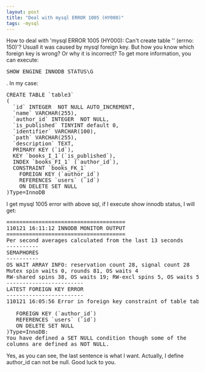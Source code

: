 ```yaml
---
layout: post
title: "Deal with mysql ERROR 1005 (HY000)"
tags: -mysql
---
```


How to deal with 'mysql ERROR 1005 (HY000): Can't create table '' (errno: 150)'? Usuall it was caused by mysql foreign key. But how you know which foreign key is wrong? Or why it is incorrect? To get more information, you can execute: <pre>SHOW ENGINE INNODB STATUS\G</pre>.
In my case:
<pre>
CREATE TABLE `table3`
(
  `id` INTEGER  NOT NULL AUTO_INCREMENT,
  `name` VARCHAR(255),
  `author_id` INTEGER  NOT NULL,
  `is_published` TINYINT default 0,
  `identifier` VARCHAR(100),
  `path` VARCHAR(255),
  `description` TEXT,
  PRIMARY KEY (`id`),
  KEY `books_I_1`(`is_published`),
  INDEX `books_FI_1` (`author_id`),
  CONSTRAINT `books_FK_1`
    FOREIGN KEY (`author_id`)
    REFERENCES `users` (`id`)
    ON DELETE SET NULL
)Type=InnoDB
</pre>
I get mysql 1005 error with above sql, if I execute show innodb status, I will get:
<pre>
=====================================
110121 16:11:12 INNODB MONITOR OUTPUT
=====================================
Per second averages calculated from the last 13 seconds
----------
SEMAPHORES
----------
OS WAIT ARRAY INFO: reservation count 28, signal count 28
Mutex spin waits 0, rounds 81, OS waits 4
RW-shared spins 38, OS waits 19; RW-excl spins 5, OS waits 5
------------------------
LATEST FOREIGN KEY ERROR
------------------------
110121 16:05:56 Error in foreign key constraint of table table3:

   FOREIGN KEY (`author_id`)
   REFERENCES `users` (`id`)
   ON DELETE SET NULL
)Type=InnoDB:
You have defined a SET NULL condition though some of the
columns are defined as NOT NULL.
</pre>

Yes, as you can see, the last sentence is what I want. Actually, I define author_id can not be null. Good luck to you.
